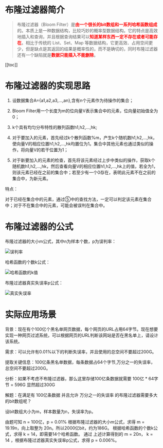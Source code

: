 # 布隆过滤器简介

> 布隆过滤器（Bloom Filter）是<font color='red'>**由一个很长的bit数组和一系列哈希函数组成**</font>的。本质上是一种数据结构，比较巧妙的概率型数据结构。它的特点是高效地插入和查询，并且根据查询结果可以<font color='red'>**知道某样东西一定不存在或者可能存在**</font>。相比于传统的 List、Set、Map 等数据结构，它更高效、占用空间更少，但是缺点是其返回的结果是概率性的，而不是确切的，同时布隆过滤器还有一个缺陷就是<font color='red'>**数据只能插入不能删除**</font>。

[[toc]]

# 布隆过滤器的实现思路

1. 设数据集合A={a1,a2,a3,...,an},含有n个元素作为待操作的集合；

2. Bloom Filter用一个长度为m的位向量V表示集合中的元素，位向量初始值全为0；

3. k个具有均匀分布特性的散列函数h1,h2,...,hk;

4. 对于要加入的元素，首先经过k个散列函数%m，产生k个随机数h1,h2,...,hk，使向量V的相应位置h1,h2,...,hk均置位为1。集合中其他元素也通过类似的操作，将向量V的若干位置为1；

5. 对于新要加入的元素的检查，首先将该元素经过上步中类似的操作，获取k个随机数h1,h2,...,hk，然后查看向量V的相应位置h1,h2,...,hk上的值，若全为1，则该元素已经在之前的集合中；若至少有一个0存在，表明此元素不在之前的集合中，为新元素。

特点：

对于已经在集合中的元素，通过⑤中的查找方法，一定可以判定该元素在集合中；对于不在集合中的元素，可能会被误判在集合中。

# 布隆过滤器的公式

布隆过滤器的大小m公式，其中n为样本个数，p为误判率：

![误判率](/_images/algorithm/domain/bloomfilter/misjudgment_rate.png)

哈希函数的个数k公式：

![哈希函数的k值](/_images/algorithm/domain/bloomfilter/Kvalue_of_hash_function.png)

布隆过滤器真实失误率p公式：

![真实失误率](/_images/algorithm/domain/bloomfilter/true_error_rate.png)

# 实际应用场景 

背景：现在有个100亿个黑名单网页数据，每个网页的URL占用64字节。现在想要实现一种网页过滤系统，可以根据网页的URL判断该网站是否在黑名单上，请设计该系统。

需求：可以允许有0.01%以下的判断失误率，并且使用的总空间不要超过200G。

提取关键信息：100亿条黑名单数据，每条数据占64个字节,万分之一的失误率，总空间不要超过200G。

分析：如果不考虑不布隆过滤器，那么这里存储100亿条数据就需要 100亿 * 64字节 = 596G 显然超过300G

解题：在满足有 100亿条数据 并且允许 万分之一的失误率 的布隆过滤器需要多大的bit数组呢？

设bit数组大小为m，样本数量为n，失误率为p。

由题可知 n = 100亿，p = 0.01%
根据布隆过滤器的大小m公式，求得 m = 19.19n，向上取整为 20n。所以2000亿bit，约为186G。
根据哈希函数的个数k公式，求得 k = 14，即需要14个哈希函数。
通过 上述计算得到的 m = 20n， k = 14 ，根据布隆过滤器真实失误率p公式，求得 p = 0.006%。
​